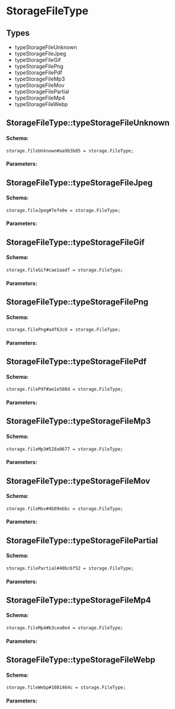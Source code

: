 # StorageFileType

## Types

* typeStorageFileUnknown
* typeStorageFileJpeg
* typeStorageFileGif
* typeStorageFilePng
* typeStorageFilePdf
* typeStorageFileMp3
* typeStorageFileMov
* typeStorageFilePartial
* typeStorageFileMp4
* typeStorageFileWebp

## StorageFileType::typeStorageFileUnknown

#### Schema:

`storage.fileUnknown#aa963b05 = storage.FileType;`

#### Parameters:


## StorageFileType::typeStorageFileJpeg

#### Schema:

`storage.fileJpeg#7efe0e = storage.FileType;`

#### Parameters:


## StorageFileType::typeStorageFileGif

#### Schema:

`storage.fileGif#cae1aadf = storage.FileType;`

#### Parameters:


## StorageFileType::typeStorageFilePng

#### Schema:

`storage.filePng#a4f63c0 = storage.FileType;`

#### Parameters:


## StorageFileType::typeStorageFilePdf

#### Schema:

`storage.filePdf#ae1e508d = storage.FileType;`

#### Parameters:


## StorageFileType::typeStorageFileMp3

#### Schema:

`storage.fileMp3#528a0677 = storage.FileType;`

#### Parameters:


## StorageFileType::typeStorageFileMov

#### Schema:

`storage.fileMov#4b09ebbc = storage.FileType;`

#### Parameters:


## StorageFileType::typeStorageFilePartial

#### Schema:

`storage.filePartial#40bc6f52 = storage.FileType;`

#### Parameters:


## StorageFileType::typeStorageFileMp4

#### Schema:

`storage.fileMp4#b3cea0e4 = storage.FileType;`

#### Parameters:


## StorageFileType::typeStorageFileWebp

#### Schema:

`storage.fileWebp#1081464c = storage.FileType;`

#### Parameters:


